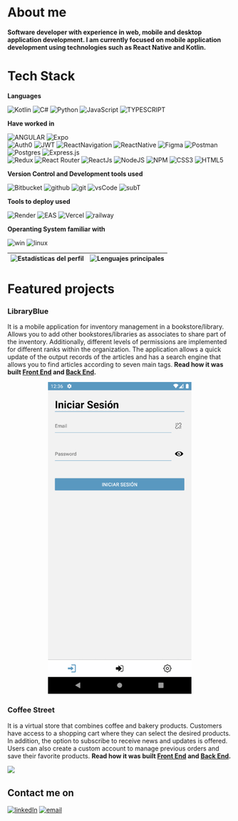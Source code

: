 

# About me

**Software developer with experience in web, mobile and desktop application development. I am currently focused on mobile application development using technologies such as React Native and Kotlin.**



# Tech Stack


**Languages**

  ![Kotlin](https://img.shields.io/badge/Kotlin-9a3af4?style=for-the-badge&logo=kotlin&logoColor=white)
  ![C#](https://img.shields.io/badge/C%23-7f399c?style=for-the-badge&logo=c-sharp&logoColor=white) 
  ![Python](https://img.shields.io/badge/Python-3776AB?style=for-the-badge&logo=python&logoColor=white) 
  ![JavaScript](https://img.shields.io/badge/JavaScript-F7DF1E?style=for-the-badge&logo=javascript&logoColor=black) 
  ![TYPESCRIPT](https://img.shields.io/badge/TypeScript-%23232F3E.svg?style=for-the-badge&logo=typescript&logoColor=%23007ACC) 

 **Have worked in**

  ![ANGULAR](https://img.shields.io/badge/Angular-%23DD0031.svg?style=for-the-badge&logo=angular&logoColor=white) 
  ![Expo](https://img.shields.io/badge/Expo-%230000D3.svg?style=for-the-badge&logo=expo&logoColor=white)  
  ![Auth0](https://img.shields.io/badge/Auth0-%235678FF.svg?style=for-the-badge&logo=auth0&logoColor=white)
  ![JWT](https://img.shields.io/badge/JWT-%23000000.svg?style=for-the-badge&logo=json-web-tokens&logoColor=white)
  ![ReactNavigation](https://img.shields.io/badge/React_Navigation-%230161D6.svg?style=for-the-badge&logo=react&logoColor=white)
  ![ReactNative](https://img.shields.io/badge/react_Native-%2320232a.svg?style=for-the-badge&logo=react&logoColor=%2361DAFB) 
  ![Figma](https://img.shields.io/badge/figma-%23F24E1E.svg?style=for-the-badge&logo=figma&logoColor=white) 
  ![Postman](https://img.shields.io/badge/Postman-FF6C37?style=for-the-badge&logo=postman&logoColor=white) 
  ![Postgres](https://img.shields.io/badge/postgres-%23316192.svg?style=for-the-badge&logo=postgresql&logoColor=white)
  ![Express.js](https://img.shields.io/badge/express.js-%23404d59.svg?style=for-the-badge&logo=express&logoColor=%2361DAFB)  
  ![Redux](https://img.shields.io/badge/redux-%23593d88.svg?style=for-the-badge&logo=redux&logoColor=white) 
  ![React Router](https://img.shields.io/badge/React_Router-CA4245?style=for-the-badge&logo=react-router&logoColor=white)
  ![ReactJs](https://img.shields.io/badge/reactJS-%2320232a.svg?style=for-the-badge&logo=react&logoColor=%2361DAFB) 
  ![NodeJS](https://img.shields.io/badge/Node.js-43853D?style=for-the-badge&logo=node.js&logoColor=white) 
  ![NPM](https://img.shields.io/badge/NPM-%23000000.svg?style=for-the-badge&logo=npm&logoColor=white) 
  ![CSS3](https://img.shields.io/badge/css3-%231572B6.svg?style=for-the-badge&logo=css3&logoColor=white) 
  ![HTML5](https://img.shields.io/badge/HTML5-E34F26?style=for-the-badge&logo=html5&logoColor=white) 
 
 **Version Control and Development tools used**

  ![Bitbucket](https://img.shields.io/badge/Bitbucket-%230052CC.svg?style=for-the-badge&logo=bitbucket&logoColor=white)
  ![github](https://img.shields.io/badge/GitHub-100000?style=for-the-badge&logo=github&logoColor=white)
  ![git](https://img.shields.io/badge/GIT-E44C30?style=for-the-badge&logo=git&logoColor=white)
  ![vsCode](https://img.shields.io/badge/Visual_Studio_Code-0078D4?style=for-the-badge&logo=visual%20studio%20code&logoColor=white)
  ![subT](https://img.shields.io/badge/sublime_text-%23575757.svg?&style=for-the-badge&logo=sublime-text&logoColor=important)


 **Tools to deploy used**

  ![Render](https://img.shields.io/badge/Render-%23000000.svg?style=for-the-badge&logo=render&logoColor=white)
  ![EAS](https://img.shields.io/badge/EAS-%2361DAFB.svg?style=for-the-badge&logo=expo&logoColor=white)
  ![Vercel](https://img.shields.io/badge/vercel-%23000000.svg?style=for-the-badge&logo=vercel&logoColor=white) 
  ![railway](https://img.shields.io/badge/railway-%23000000.svg?style=for-the-badge&logo=railway&logoColor=white)
  

 **Operanting System familiar with**

  ![win](https://img.shields.io/badge/Windows-0078D6?style=for-the-badge&logo=windows&logoColor=white)
  ![linux](https://img.shields.io/badge/Linux-FCC624?style=for-the-badge&logo=linux&logoColor=black)
 
| ![Estadísticas del perfil](https://github-readme-stats.vercel.app/api?username=mrbluegru&count_private=true&theme=blue_navy&show_icons=true) | ![Lenguajes principales](https://github-readme-stats.vercel.app/api/top-langs/?username=mrbluegru&theme=blue_navy&layout=compact) | 
| - | - |

# Featured projects

### **LibraryBlue**

  It is a mobile application for inventory management in a bookstore/library. Allows you to add other bookstores/libraries as associates to share part of the inventory. Additionally, different levels of permissions are implemented for different ranks within the organization. The application allows a quick update of the output records of the articles and has a search engine that allows you to find articles according to seven main tags.
  **Read how it was built 
  <a href="https://github.com/MrBluegru/libraryBlue" target="_blank" rel="noreferrer">Front End</a> and
  <a href="https://github.com/MrBluegru/libraryBlue-api" target="_blank" rel="noreferrer">Back End</a>.**

<p align='center'>
  <img src="./assets/libraryBlue.gif" height="700px"/>
</p>


### **Coffee Street**

  It is a virtual store that combines coffee and bakery products. Customers have access to a shopping cart where they can select the desired products. In addition, the option to subscribe to receive news and updates is offered. Users can also create a custom account to manage previous orders and save their favorite products.
**Read how it was built 
<a href="https://github.com/MrBluegru/CoffeeStreet-FrontEnd" target="_blank" rel="noreferrer">Front End</a> and
<a href="https://github.com/MrBluegru/CoffeeStreet-BackEnd" target="_blank" rel="noreferrer">Back End</a>.**

<img src="./assets/coffeeStreet.gif" />


## Contact me on 
<a href="https://www.linkedin.com/in/mrbluegru/" target="_blank" rel="noreferrer">![linkedIn](https://img.shields.io/badge/linkedin-0078D6?style=for-the-badge&logo=linkedin&logoColor=white)</a>
<a href="mailto:miguelrodriguezmbg@gmail.com" target="_blank" rel="noreferrer">![email](https://img.shields.io/badge/gmail-0078D6?style=for-the-badge&logo=gmail&logoColor=white)</a>


